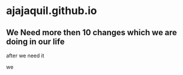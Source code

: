 # ajajaquil.github.io

## We Need more then 10 changes which we are doing in our life

after we need it

we 
